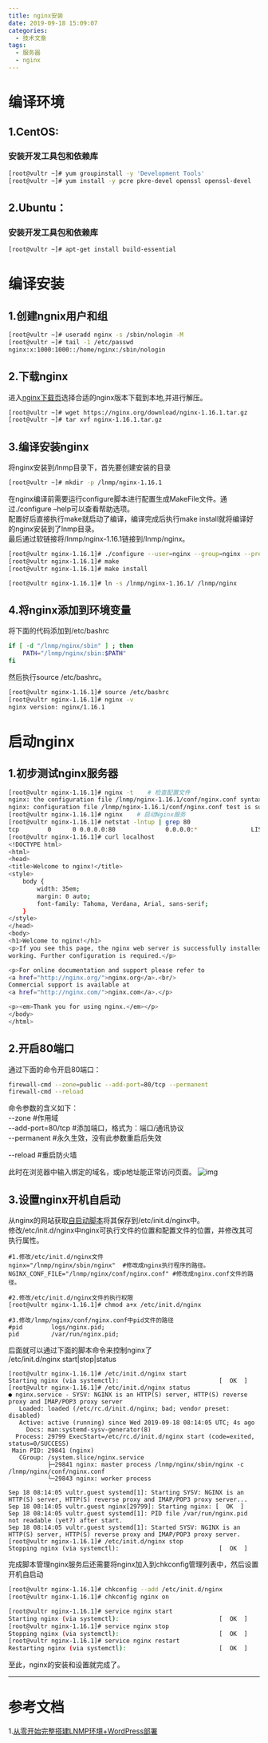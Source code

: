 ```yaml
---
title: nginx安装
date: 2019-09-18 15:09:07
categories:
  - 技术文章
tags:
  - 服务器
  - nginx
---
```


# 编译环境
## 1.CentOS:  
### 安装开发工具包和依赖库  
```bash
[root@vultr ~]# yum groupinstall -y 'Development Tools'
[root@vultr ~]# yum install -y pcre pkre-devel openssl openssl-devel
```

## 2.Ubuntu：
### 安装开发工具包和依赖库  
```bash
[root@vultr ~]# apt-get install build-essential
```


# 编译安装
## 1.创建ngnix用户和组
```bash
[root@vultr ~]# useradd nginx -s /sbin/nologin -M
[root@vultr ~]# tail -1 /etc/passwd
nginx:x:1000:1000::/home/nginx:/sbin/nologin
```

## 2.下载nginx
进入[nginx下载页](https://nginx.org/en/download.html)选择合适的nginx版本下载到本地,并进行解压。  
```bash
[root@vultr ~]# wget https://nginx.org/download/nginx-1.16.1.tar.gz
[root@vultr ~]# tar xvf nginx-1.16.1.tar.gz
```

## 3.编译安装nginx
将nginx安装到/lnmp目录下，首先要创建安装的目录
```bash
[root@vultr ~]# mkdir -p /lnmp/nginx-1.16.1
```
在nginx编译前需要运行configure脚本进行配置生成MakeFile文件。通过./configure –help可以查看帮助选项。  
配置好后直接执行make就启动了编译，编译完成后执行make install就将编译好的nginx安装到了lnmp目录。  
最后通过软链接将/lnmp/nginx-1.16.1链接到/lnmp/nginx。    
```bash
[root@vultr nginx-1.16.1]# ./configure --user=nginx --group=nginx --prefix=/lnmp/nginx-1.16.1 --with-http_stub_status_module --with-http_ssl_module
[root@vultr nginx-1.16.1]# make
[root@vultr nginx-1.16.1]# make install

[root@vultr nginx-1.16.1]# ln -s /lnmp/nginx-1.16.1/ /lnmp/nginx
```

## 4.将nginx添加到环境变量
将下面的代码添加到/etc/bashrc  
```bash
if [ -d "/lnmp/nginx/sbin" ] ; then
    PATH="/lnmp/nginx/sbin:$PATH"
fi
```
然后执行source /etc/bashrc。  
```bash
[root@vultr nginx-1.16.1]# source /etc/bashrc
[root@vultr nginx-1.16.1]# nginx -v
nginx version: nginx/1.16.1
```

# 启动nginx
## 1.初步测试nginx服务器
```bash
[root@vultr nginx-1.16.1]# nginx -t    # 检查配置文件
nginx: the configuration file /lnmp/nginx-1.16.1/conf/nginx.conf syntax is ok
nginx: configuration file /lnmp/nginx-1.16.1/conf/nginx.conf test is successful
[root@vultr nginx-1.16.1]# nginx    # 启动Nginx服务
[root@vultr nginx-1.16.1]# netstat -lntup | grep 80
tcp        0      0 0.0.0.0:80              0.0.0.0:*               LISTEN      29382/nginx: master
[root@vultr nginx-1.16.1]# curl localhost
<!DOCTYPE html>
<html>
<head>
<title>Welcome to nginx!</title>
<style>
    body {
        width: 35em;
        margin: 0 auto;
        font-family: Tahoma, Verdana, Arial, sans-serif;
    }
</style>
</head>
<body>
<h1>Welcome to nginx!</h1>
<p>If you see this page, the nginx web server is successfully installed and
working. Further configuration is required.</p>

<p>For online documentation and support please refer to
<a href="http://nginx.org/">nginx.org</a>.<br/>
Commercial support is available at
<a href="http://nginx.com/">nginx.com</a>.</p>

<p><em>Thank you for using nginx.</em></p>
</body>
</html>
```

## 2.开启80端口
通过下面的命令开启80端口：
```bash
firewall-cmd --zone=public --add-port=80/tcp --permanent
firewall-cmd --reload
```
命令参数的含义如下：  
--zone #作用域  
--add-port=80/tcp #添加端口，格式为：端口/通讯协议  
--permanent #永久生效，没有此参数重启后失效  

--reload #重启防火墙  

此时在浏览器中输入绑定的域名，或ip地址能正常访问页面。
![img](/files/nginx/installok.PNG)

## 3.设置nginx开机自启动
从nginx的网站获取[自启动脚本](https://www.nginx.com/resources/wiki/start/topics/examples/redhatnginxinit/)将其保存到/etc/init.d/nginx中。  
修改/etc/init.d/nginx中nginx可执行文件的位置和配置文件的位置，并修改其可执行属性。
```
#1.修改/etc/init.d/nginx文件
nginx="/lnmp/nginx/sbin/nginx"  #修改成nginx执行程序的路径。
NGINX_CONF_FILE="/lnmp/nginx/conf/nginx.conf" #修改成nginx.conf文件的路径。

#2.修改/etc/init.d/nginx文件的执行权限
[root@vultr nginx-1.16.1]# chmod a+x /etc/init.d/nginx

#3.修改/lnmp/nginx/conf/nginx.conf中pid文件的路径
#pid        logs/nginx.pid;
pid         /var/run/nginx.pid;
```
后面就可以通过下面的脚本命令来控制nginx了  
/etc/init.d/nginx start|stop|status
```
[root@vultr nginx-1.16.1]# /etc/init.d/nginx start
Starting nginx (via systemctl):                            [  OK  ]
[root@vultr nginx-1.16.1]# /etc/init.d/nginx status
● nginx.service - SYSV: NGINX is an HTTP(S) server, HTTP(S) reverse proxy and IMAP/POP3 proxy server
   Loaded: loaded (/etc/rc.d/init.d/nginx; bad; vendor preset: disabled)
   Active: active (running) since Wed 2019-09-18 08:14:05 UTC; 4s ago
     Docs: man:systemd-sysv-generator(8)
  Process: 29799 ExecStart=/etc/rc.d/init.d/nginx start (code=exited, status=0/SUCCESS)
 Main PID: 29841 (nginx)
   CGroup: /system.slice/nginx.service
           ├─29841 nginx: master process /lnmp/nginx/sbin/nginx -c /lnmp/nginx/conf/nginx.conf
           └─29843 nginx: worker process

Sep 18 08:14:05 vultr.guest systemd[1]: Starting SYSV: NGINX is an HTTP(S) server, HTTP(S) reverse proxy and IMAP/POP3 proxy server...
Sep 18 08:14:05 vultr.guest nginx[29799]: Starting nginx: [  OK  ]
Sep 18 08:14:05 vultr.guest systemd[1]: PID file /var/run/nginx.pid not readable (yet?) after start.
Sep 18 08:14:05 vultr.guest systemd[1]: Started SYSV: NGINX is an HTTP(S) server, HTTP(S) reverse proxy and IMAP/POP3 proxy server.
[root@vultr nginx-1.16.1]# /etc/init.d/nginx stop
Stopping nginx (via systemctl):                            [  OK  ]
```
完成脚本管理nginx服务后还需要将nginx加入到chkconfig管理列表中，然后设置开机自启动    
```bash
[root@vultr nginx-1.16.1]# chkconfig --add /etc/init.d/nginx
[root@vultr nginx-1.16.1]# chkconfig nginx on

[root@vultr nginx-1.16.1]# service nginx start
Starting nginx (via systemctl):                            [  OK  ]
[root@vultr nginx-1.16.1]# service nginx stop
Stopping nginx (via systemctl):                            [  OK  ]
[root@vultr nginx-1.16.1]# service nginx restart
Restarting nginx (via systemctl):                          [  OK  ]
```

至此，nginx的安装和设置就完成了。  

----
# 参考文档
1.[从零开始完整搭建LNMP环境+WordPress部署](https://blog.51cto.com/xpleaf/1903115)  


